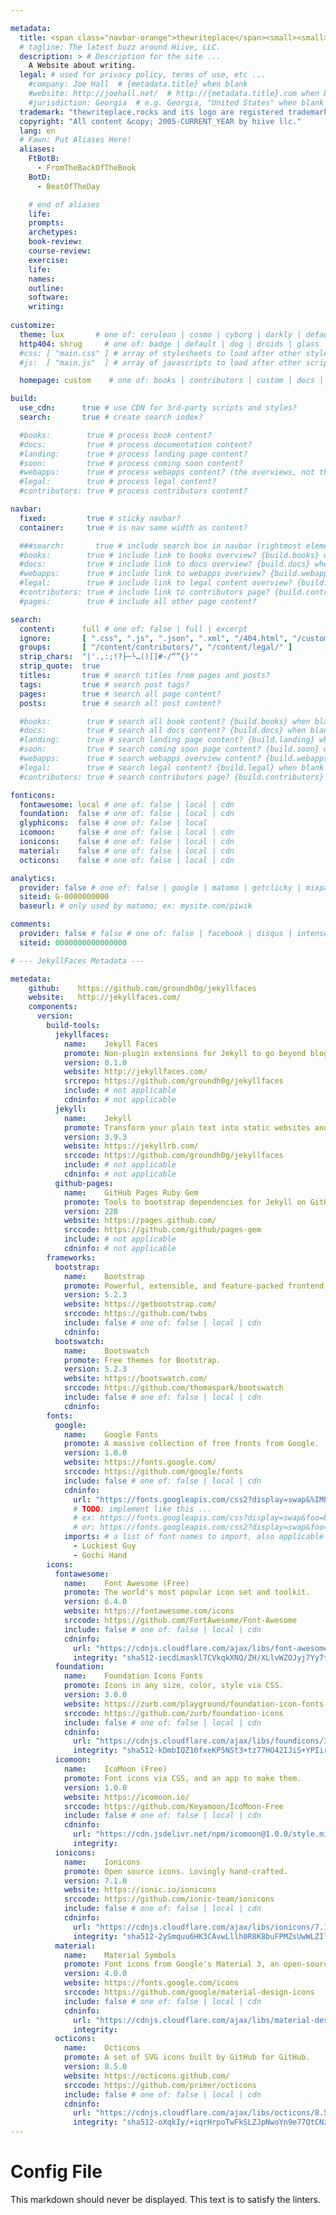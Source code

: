 ```yaml
---

metadata:
  title: <span class="navbar-orange">thewriteplace</span><small><small>.rocks</small></small>
  # tagline: The latest buzz around Hiive, LLC.
  description: > # Description for the site ...
    A Website about writing.
  legal: # used for privacy policy, terms of use, etc ...
    #company: Joe Hall  # {metadata.title} when blank
    #website: http://joehall.net/  # http://{metadata.title}.com when blank
    #jurisdiction: Georgia  # e.g. Georgia, "United States" when blank
  trademark: "thewriteplace.rocks and its logo are registered trademarks of hiive llc." 
  copyright: "All content &copy; 2005-CURRENT_YEAR by hiive llc."
  lang: en
  # Fawn: Put Aliases Here!
  aliases:
    FtBotB:
      - FromTheBackOfTheBook
    BotD:
      - BeatOfTheDay

    # end of aliases
    life:
    prompts:
    archetypes:
    book-review:
    course-review:
    exercise:
    life:
    names:
    outline:
    software:
    writing:
      
customize:
  theme: lux       # one of: cerulean | cosmo | cyborg | darkly | default | flatly | journal | litera | lumen | lux | materia | minty | pulse | sandstone | simplex | sketchy | slate | solar | spacelab | superhero | united | yeti
  http404: shrug     # one of: badge | default | dog | droids | glass | link | milk | monster | potty | shrug | sticky | tweet | zork
  #css: [ "main.css" ] # array of stylesheets to load after other styles
  #js:  [ "main.js"  ] # array of javascripts to load after other scripts

  homepage: custom    # one of: books | contributors | custom | docs | landing | legal | soon | webapps

build:
  use_cdn:      true # use CDN for 3rd-party scripts and styles?
  search:       true # create search index?

  #books:        true # process book content?
  #docs:         true # process documentation content?
  #landing:      true # process landing page content?
  #soon:         true # process coming soon content?
  #webapps:      true # process webapps content? (the overviews, not the webapp(s) itself)
  #legal:        true # process legal content?
  #contributors: true # process contributors content?

navbar:
  fixed:         true # sticky navbar?
  container:     true # is nav same width as content?

  ###search:       true # include search box in navbar (rightmost element)
  #books:        true # include link to books overview? {build.books} when blank
  #docs:         true # include link to docs overview? {build.docs} when blank
  #webapps:      true # include link to webapps overview? {build.webapps} when blank
  #legal:        true # include link to legal content overview? {build.legal} when blank
  #contributors: true # include link to contributors page? {build.contributors} when blank
  #pages:        true # include all other page content?

search:
  content:      full # one of: false | full | excerpt
  ignore:       [ ".css", ".js", ".json", ".xml", "/404.html", "/custom.html", "/status.html" ]
  groups:       [ "/content/contributors/", "/content/legal/" ]
  strip_chars:  "|'.,:;!?├─└…()[]#-/“”{}’"
  strip_quote:  true
  titles:       true # search titles from pages and posts?
  tags:         true # search post tags?
  pages:        true # search all page content?
  posts:        true # search all post content?

  #books:        true # search all book content? {build.books} when blank
  #docs:         true # search all docs content? {build.docs} when blank
  #landing:      true # search landing page content? {build.landing} when blank
  #soon:         true # search coming soon page content? {build.soon} when blank
  #webapps:      true # search webapps overview content? {build.webapps} when blank
  #legal:        true # search legal content? {build.legal} when blank
  #contributors: true # search contributors page? {build.contributors} when blank

fonticons:
  fontawesome: local # one of: false | local | cdn
  foundation:  false # one of: false | local | cdn
  glyphicons:  false # one of: false | local
  icomoon:     false # one of: false | local | cdn
  ionicons:    false # one of: false | local | cdn
  material:    false # one of: false | local | cdn
  octicons:    false # one of: false | local | cdn

analytics:
  provider: false # one of: false | google | matomo | getclicky | mixpanel | gauges 
  siteid: G-0000000000
  baseurl: # only used by matomo; ex: mysite.com/piwik

comments:
  provider: false # false # one of: false | facebook | disqus | intensedebate | duoshuo
  siteid: 0000000000000000

# --- JekyllFaces Metadata ---

metedata:
    github:    https://github.com/groundh0g/jekyllfaces
    website:   http://jekyllfaces.com/
    components:
      version:
        build-tools: 
          jekyllfaces:
            name:    Jekyll Faces
            promote: Non-plugin extensions for Jekyll to go beyond blogging, compatible with GitHub Pages.
            version: 0.1.0
            website: http://jekyllfaces.com/
            srcrepo: https://github.com/groundh0g/jekyllfaces
            include: # not applicable
            cdninfo: # not applicable 
          jekyll:
            name:    Jekyll
            promote: Transform your plain text into static websites and blogs.
            version: 3.9.3
            website: https://jekyllrb.com/
            srccode: https://github.com/groundh0g/jekyllfaces
            include: # not applicable
            cdninfo: # not applicable 
          github-pages: 
            name:    GitHub Pages Ruby Gem
            promote: Tools to bootstrap dependencies for Jekyll on GitHub Pages, locally.
            version: 228
            website: https://pages.github.com/
            srccode: https://github.com/github/pages-gem
            include: # not applicable
            cdninfo: # not applicable 
        frameworks: 
          bootstrap:
            name:    Bootstrap
            promote: Powerful, extensible, and feature-packed frontend toolkit.
            version: 5.2.3
            website: https://getbootstrap.com/
            srccode: https://github.com/twbs
            include: false # one of: false | local | cdn
            cdninfo: 
          bootswatch:
            name:    Bootswatch
            promote: Free themes for Bootstrap.
            version: 5.2.3
            website: https://bootswatch.com/
            srccode: https://github.com/thomaspark/bootswatch
            include: false # one of: false | local | cdn
            cdninfo: 
        fonts:
          google:
            name:    Google Fonts
            promote: A massive collection of free fronts from Google.
            version: 1.0.0
            website: https://fonts.google.com/
            srccode: https://github.com/google/fonts
            include: false # one of: false | local | cdn
            cdninfo: 
              url: "https://fonts.googleapis.com/css2?display=swap&%IMPORTS%"
              # TODO: implement like this ...
              # ex: https://fonts.googleapis.com/css?display=swap&foo=bar&family=Luckiest+Guy|Gochi+Hand
              # or: https://fonts.googleapis.com/css2?display=swap&foo=bar&family=Luckiest+Guy&family=Gochi+Hand
            imports: # a list of font names to import, also applicable at the page/post level
              - Luckiest Guy
              - Gochi Hand
        icons:
          fontawesome:
            name:    Font Awesome (Free)
            promote: The world's most popular icon set and toolkit.
            version: 6.4.0
            website: https://fontawesome.com/icons
            srccode: https://github.com/FortAwesome/Font-Awesome
            include: false # one of: false | local | cdn
            cdninfo: 
              url: "https://cdnjs.cloudflare.com/ajax/libs/font-awesome/6.4.0/css/all.min.css"
              integrity: "sha512-iecdLmaskl7CVkqkXNQ/ZH/XLlvWZOJyj7Yy7tcenmpD1ypASozpmT/E0iPtmFIB46ZmdtAc9eNBvH0H/ZpiBw=="
          foundation:
            name:    Foundation Icons Fonts
            promote: Icons in any size, color, style via CSS.
            version: 3.0.0
            website: https://zurb.com/playground/foundation-icon-fonts-3
            srccode: https://github.com/zurb/foundation-icons
            include: false # one of: false | local | cdn
            cdninfo:
              url: "https://cdnjs.cloudflare.com/ajax/libs/foundicons/3.0.0/foundation-icons.min.css"
              integrity: "sha512-kDmbIQZ10fxeKP5NSt3+tz77HO42IJiS+YPIirOIKTdokl4LtuXYo3NNvq9mTAF+rzdV1plp0sm9E6nvtVpnFQ=="
          icomoon:
            name:    IcoMoon (Free)
            promote: Font icons via CSS, and an app to make them.
            version: 1.0.0
            website: https://icomoon.io/
            srccode: https://github.com/Keyamoon/IcoMoon-Free
            include: false # one of: false | local | cdn
            cdninfo: 
              url: "https://cdn.jsdelivr.net/npm/icomoon@1.0.0/style.min.css"
              integrity: 
          ionicons:
            name:    Ionicons
            promote: Open source icons. Lovingly hand-crafted.
            version: 7.1.0
            website: https://ionic.io/ionicons
            srccode: https://github.com/ionic-team/ionicons
            include: false # one of: false | local | cdn
            cdninfo: 
              url: "https://cdnjs.cloudflare.com/ajax/libs/ionicons/7.1.0/esm/ionicons.min.js"
              integrity: "sha512-2ySmquu6HK3CAvwLllh0R8K8buFPMZsUwWLZIlB7WW8c8ilUtoNyhsmEsQn2U0IV1USr2Oc/9DJzlr4cxAbuxA=="
          material:
            name:    Material Symbols
            promote: Font icons from Google's Material 3, an open-source design system.
            version: 4.0.0
            website: https://fonts.google.com/icons
            srccode: https://github.com/google/material-design-icons
            include: false # one of: false | local | cdn
            cdninfo: 
              url: "https://cdnjs.cloudflare.com/ajax/libs/material-design-icons/4.0.0/iconfont/material-icons.min.css"
              integrity: 
          octicons:
            name:    Octicons
            promote: A set of SVG icons built by GitHub for GitHub.
            version: 8.5.0
            website: https://octicons.github.com/
            srccode: https://github.com/primer/octicons
            include: false # one of: false | local | cdn
            cdninfo:
              url: "https://cdnjs.cloudflare.com/ajax/libs/octicons/8.5.0/build.css"
              integrity: "sha512-oXqkIy/+iqrHrpoTwFkSLZJpNwoYn9e77QtCNzBi+Jb6uJgTtcdHVy0C+nEpeUfC3fxSbydPxLG+ndikNVvrdQ=="
---
```

# Config File

This markdown should never be displayed. This text is to satisfy the linters.
